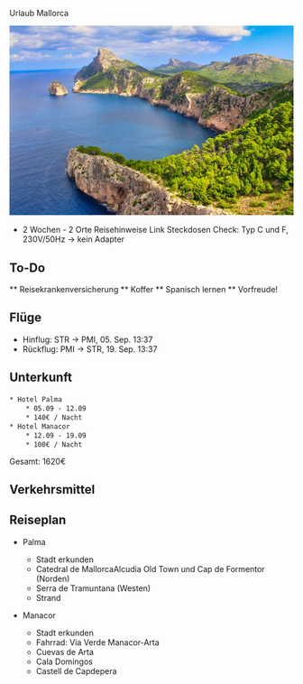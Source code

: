 Urlaub Mallorca

![](Mallorca.jpg)

* 2 Wochen - 2 Orte
 Reisehinweise Link
 Steckdosen Check: Typ C und F, 230V/50Hz -> kein Adapter

## To-Do

** Reisekrankenversicherung
** Koffer
** Spanisch lernen
** Vorfreude!



## Flüge
* Hinflug: STR -> PMI, 05. Sep. 13:37
* Rückflug: PMI -> STR, 19. Sep. 13:37


## Unterkunft

	* Hotel Palma
		* 05.09 - 12.09
		* 140€ / Nacht
	* Hotel Manacor
		* 12.09 - 19.09
		* 100€ / Nacht
		
Gesamt: 1620€


## Verkehrsmittel
## Reiseplan

 * Palma
	* Stadt erkunden
	* Catedral de MallorcaAlcudia Old Town und Cap de Formentor (Norden)
	* Serra de Tramuntana (Westen)
	* Strand
	
 * Manacor
	* Stadt erkunden
	* Fahrrad: Via Verde Manacor-Arta
	* Cuevas de Arta
	* Cala Domingos
	* Castell de Capdepera


